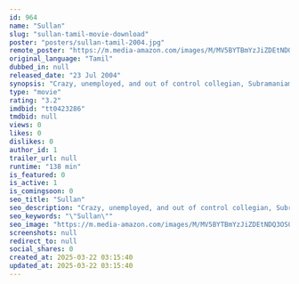 ```yaml
---
id: 964
name: "Sullan"
slug: "sullan-tamil-movie-download"
poster: "posters/sullan-tamil-2004.jpg"
remote_poster: "https://m.media-amazon.com/images/M/MV5BYTBmYzJiZDEtNDQ3OS00MTc3LThkYzYtZmNkMjlkNmEwMWRlXkEyXkFqcGc@._V1_SX300.jpg"
original_language: "Tamil"
dubbed_in: null
released_date: "23 Jul 2004"
synopsis: "Crazy, unemployed, and out of control collegian, Subramaniam, is the son of Chennai Municipal truck driver, Mani, who lives a poor lifestyle with his wife and daughter, Lakshmi. Things spiral out of control for them after Subraman..."
type: "movie"
rating: "3.2"
imdbid: "tt0423286"
tmdbid: null
views: 0
likes: 0
dislikes: 0
author_id: 1
trailer_url: null
runtime: "138 min"
is_featured: 0
is_active: 1
is_comingsoon: 0
seo_title: "Sullan"
seo_description: "Crazy, unemployed, and out of control collegian, Subramaniam, is the son of Chennai Municipal truck driver, Mani, who lives a poor lifestyle with his wife and daughter, Lakshmi. Things spiral out of control for them after Subraman..."
seo_keywords: "\"Sullan\""
seo_image: "https://m.media-amazon.com/images/M/MV5BYTBmYzJiZDEtNDQ3OS00MTc3LThkYzYtZmNkMjlkNmEwMWRlXkEyXkFqcGc@._V1_SX300.jpg"
screenshots: null
redirect_to: null
social_shares: 0
created_at: 2025-03-22 03:15:40
updated_at: 2025-03-22 03:15:40
---
```


